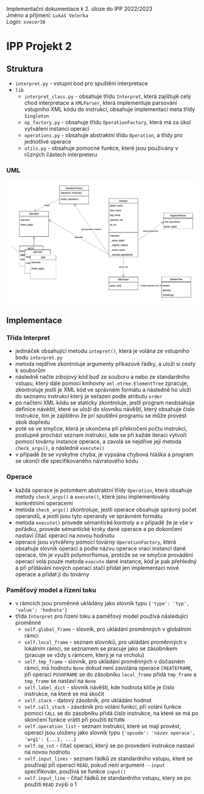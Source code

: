 Implementační dokumentace k 2. úloze do IPP 2022/2023  
Jméno a příjmení: `Lukáš Večerka`  
Login: `xvecer30`
# IPP Projekt 2
## Struktura
- `interpret.py` - vstupní bod pro spuštění interpretace
- `lib`
  - `interpret_class.py` - obsahuje třídu `Interpret`, která zajištujě celý chod interpretace a `XMLParser`, která implementuje parsování vstupního XML kódu do instrukcí, obsahuje implementaci meta třídy `Singleton`
  - `op_factory.py` - obsahuje třídu `OperationFactory`, která má za úkol vytváření instancí operací
  - `operations.py` - obsahuje abstraktní třídu `Operation`, a třídy pro jednotlivé operace
  - `utils.py` - obsahuje pomocné funkce, které jsou používány v různých částech interpreteru
### UML
![UML](images/uml.png)
## Implementace
### Třída Interpret
 - jedináček obsahující metodu `intepret()`, která je volána ze vstupního bodu `interpret.py`
 - metoda nejdříve zkontroluje argumenty příkazové řádky, a uloží si cesty k souborům
 - následně načte zdrojový kód buď ze souboru a nebo ze standardního vstupu, který dále pomocí knihovny `xml.etree.ElementTree` zpracuje, zkontroluje jestli je XML kód ve správném formátu a následně ho uloží do seznamu instrukcí který je seřazen podle atributu `order`
 - po načtení XML kódu se staticky zkontroluje, jestli program neobsahuje definice návěští, které se uloží do slovníku návěští, který obsahuje číslo instrukce, tím je zajištěno že pri spuštění programu se může provést skok dopředu
 - poté se ve smyčce, která je ukončena při překročení počtu instrukcí, postupně prochází seznam instrukcí, kde se při každé iteraci vytvoří pomocí továrny instance operace, a zavolá se nejdříve její metoda `check_args()`, a následně `execute()` 
 - v případě že se vyskytne chyba, je vypsána chybová hláška a program se ukončí dle specifikovaného návratového kódu
### Operace
 - každá operace je potomkem abstraktní třídy `Operation`, která obsahuje metody `check_args()` a `execute()`, které jsou implementovány konkrétními operacemi
 - metoda `check_args()` zkontroluje, jestli operace obsahuje správný počet operandů, a jestli jsou tyto operandy ve správném formátu
 - metoda `execute()` provede sémantické kontroly a v případě že je vše v pořádku, provede sémantické kroky dané operace a po dokončení nastaví čítač operací na novou hodnotu
 - operace jsou vytvářeny pomocí továrny `OperationFactory`, která obsahuje slovník operací a podle názvu operace vrací instanci dané operace, tím je využit polymorfismus, protože se ve smyčce provádění operací volá pouze metoda `execute` dané instance, kód je pak přehledný a při přidávání nových operací stačí přidat jen implementaci nové operace a přidat ji do továrny
### Paměťový model a řízení toku
- v rámcích jsou proměnné ukládány jako slovník typu `{'type': 'typ', 'value': 'hodnota'}`
- třída `Interpret` pro řízení toku a paměťový model používá následující proměnné
    - `self.global_frame` - slovník, pro ukládání proměnných v globálním rámci
    - `self.local_frame` - seznam slovníků, pro ukládání proměnných v lokálním rámci, se seznamem se pracuje jako se zásobníkem (pracuje se vždy s rámcem, který je na vrcholu)
    - `self.tmp_frame` - slovník, pro ukládání proměnných v dočasném rámci, má hodnotu `None` dokud není zavolána operace `CREATEFRAME`, při operaci `PUSHFRAME` se do zásobníku `local_frame` přidá `tmp_frame` a `tmp_frame` se nastaví na `None`
    - `self.label_dict` - slovník návěští, kde hodnota klíče je číslo instrukce, na které se má skočit
    - `self.stack` - datový zásobník, pro ukládání hodnot
    - `self.call_stack` - zásobník pro volání funkcí, při volání funkce pomocí `CALL` se do zásobníku přidá číslo instrukce, na které se má po skončení funkce vrátit při použití `RETURN`
    - `self.operation_list` - seznam instrukcí, které se mají provést, operaci jsou uloženy jako slovník typu `{'opcode': 'název operace', 'arg1': {...}, ...}`
    - `self.op_cnt` - čítač operací, který se po provedení instrukce nastaví na novou hodnotu
    - `self.input_lines` - seznam řádků ze standardního vstupu, které se používají při operaci `READ`, pokud není argument `--input` specifikován, používá se funkce `input()`
    - `self.input_line` - čítač řádků ze standardního vstupu, který se po použití `READ` zvýší o 1